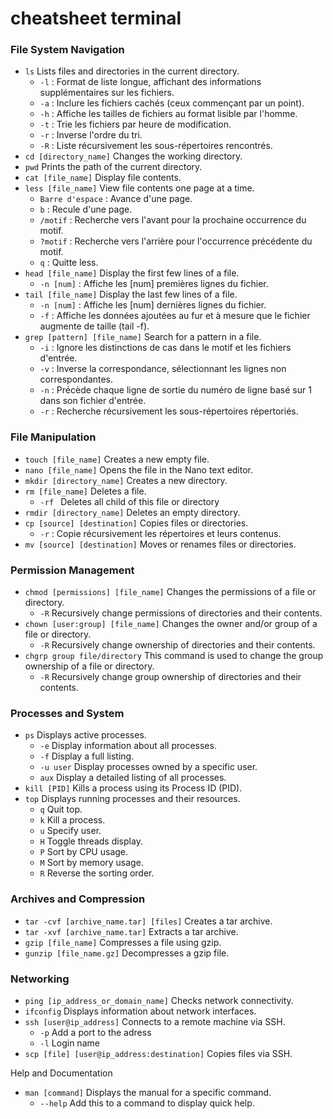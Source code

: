 # cheatsheet terminal

### File System Navigation  
- `ls` Lists files and directories in the current directory.
    - `-l` : Format de liste longue, affichant des informations supplémentaires sur les fichiers.
    - `-a` : Inclure les fichiers cachés (ceux commençant par un point).
    - `-h` : Affiche les tailles de fichiers au format lisible par l'homme.
    - `-t` : Trie les fichiers par heure de modification.
    - `-r` : Inverse l'ordre du tri.
    - `-R` : Liste récursivement les sous-répertoires rencontrés.
- `cd [directory_name]` Changes the working directory.
- `pwd` Prints the path of the current directory.
- `cat [file_name]` Display file contents.
- `less [file_name]` View file contents one page at a time.
    - `Barre d'espace` : Avance d'une page.
    - `b` : Recule d'une page.
    - `/motif` : Recherche vers l'avant pour la prochaine occurrence du motif.
    - `?motif` : Recherche vers l'arrière pour l'occurrence précédente du motif.
    - `q` : Quitte less.
- `head [file_name]` Display the first few lines of a file.
    - `-n [num]` : Affiche les [num] premières lignes du fichier.
- `tail [file_name]` Display the last few lines of a file.
    - `-n [num]` : Affiche les [num] dernières lignes du fichier.
    - `-f` : Affiche les données ajoutées au fur et à mesure que le fichier augmente de taille (tail -f).
- `grep [pattern] [file_name]` Search for a pattern in a file.
    - `-i` : Ignore les distinctions de cas dans le motif et les fichiers d'entrée.
    - `-v` : Inverse la correspondance, sélectionnant les lignes non correspondantes.
    - `-n` : Précède chaque ligne de sortie du numéro de ligne basé sur 1 dans son fichier d'entrée.
    - `-r` : Recherche récursivement les sous-répertoires répertoriés.

### File Manipulation

- `touch [file_name]` Creates a new empty file.
- `nano [file_name]` Opens the file in the Nano text editor.
- `mkdir [directory_name]` Creates a new directory.
- `rm [file_name]` Deletes a file.
    - `-rf ` Deletes all child of this file or directory
- `rmdir [directory_name]` Deletes an empty directory.
- `cp [source] [destination]` Copies files or directories.
    - `-r` : Copie récursivement les répertoires et leurs contenus.
- `mv [source] [destination]` Moves or renames files or directories.

### Permission Management

- `chmod [permissions] [file_name]` Changes the permissions of a file or directory.
    - `-R` Recursively change permissions of directories and their contents.
- `chown [user:group] [file_name]` Changes the owner and/or group of a  file or directory.
    - `-R` Recursively change ownership of directories and their contents.
- `chgrp group file/directory` This command is used to change the group ownership of a file or directory.  
    - `-R` Recursively change group ownership of directories and their contents.
### Processes and System

- `ps` Displays active processes.
    - `-e` Display information about all processes.
    - `-f` Display a full listing.
    - `-u user` Display processes owned by a specific user.
    - `aux` Display a detailed listing of all processes.
- `kill [PID]` Kills a process using its Process ID (PID).
- `top` Displays running processes and their resources.
    - `q` Quit top.
    - `k` Kill a process.
    - `u` Specify user.
    - `H` Toggle threads display.
    - `P` Sort by CPU usage.
    - `M` Sort by memory usage.
    - `R` Reverse the sorting order.

### Archives and Compression

- `tar -cvf [archive_name.tar] [files]` Creates a tar archive.
- `tar -xvf [archive_name.tar]` Extracts a tar archive.
- `gzip [file_name]` Compresses a file using gzip.
- `gunzip [file_name.gz]` Decompresses a gzip file.

### Networking

- `ping [ip_address_or_domain_name]` Checks network connectivity.
- `ifconfig` Displays information about network interfaces.
- `ssh [user@ip_address]` Connects to a remote machine via SSH.
    - `-p` Add a port to the adress
	- `-l` Login name
- `scp [file] [user@ip_address:destination]` Copies files via SSH.

Help and Documentation

- `man [command]` Displays the manual for a specific command.
    - `--help` Add this to a command to display quick help.
